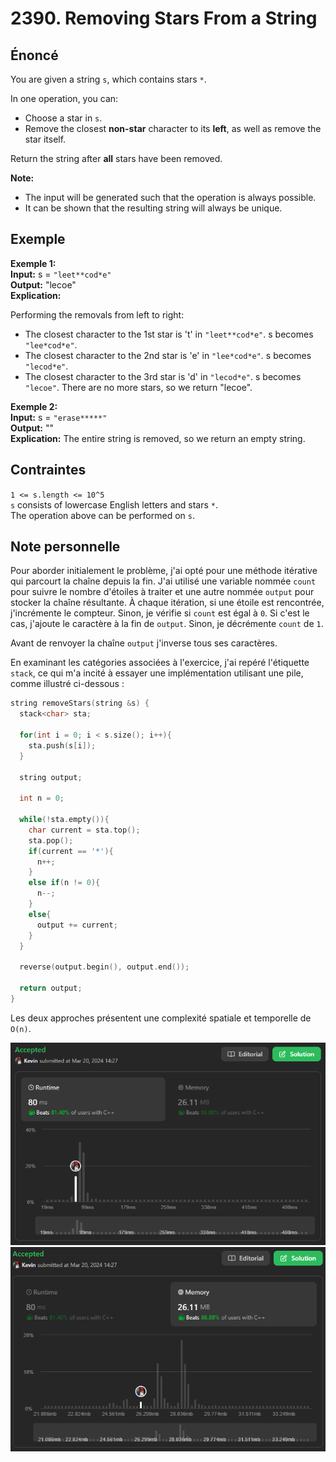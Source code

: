 # 2390. Removing Stars From a String

## Énoncé

You are given a string `s`, which contains stars `*`.

In one operation, you can:

- Choose a star in `s`.
- Remove the closest **non-star** character to its **left**, as well as remove the star itself.

Return the string after **all** stars have been removed.

**Note:**

- The input will be generated such that the operation is always possible.
- It can be shown that the resulting string will always be unique.

## Exemple

**Exemple 1:**  
**Input:** s = `"leet**cod*e"`  
**Output:** "lecoe"  
**Explication:**

Performing the removals from left to right:

- The closest character to the 1st star is 't' in `"leet**cod*e"`. s becomes `"lee*cod*e"`.
- The closest character to the 2nd star is 'e' in `"lee*cod*e"`. s becomes `"lecod*e"`.
- The closest character to the 3rd star is 'd' in `"lecod*e"`. s becomes `"lecoe"`.
  There are no more stars, so we return "lecoe".

**Exemple 2:**  
**Input:** s = `"erase*****"`  
**Output:** ""  
**Explication:** The entire string is removed, so we return an empty string.

## Contraintes

`1 <= s.length <= 10^5`  
`s` consists of lowercase English letters and stars `*`.  
The operation above can be performed on `s`.

## Note personnelle

Pour aborder initialement le problème, j'ai opté pour une méthode itérative qui parcourt la chaîne depuis la fin. J'ai utilisé une variable nommée `count` pour suivre le nombre d'étoiles à traiter et une autre nommée `output` pour stocker la chaîne résultante.
À chaque itération, si une étoile est rencontrée, j'incrémente le compteur. Sinon, je vérifie si `count` est égal à `0`. Si c'est le cas, j'ajoute le caractère à la fin de `output`. Sinon, je décrémente `count` de `1`.

Avant de renvoyer la chaîne `output` j'inverse tous ses caractères.

En examinant les catégories associées à l'exercice, j'ai repéré l'étiquette `stack`, ce qui m'a incité à essayer une implémentation utilisant une pile, comme illustré ci-dessous :

```cpp
string removeStars(string &s) {
  stack<char> sta;

  for(int i = 0; i < s.size(); i++){
    sta.push(s[i]);
  }

  string output;

  int n = 0;

  while(!sta.empty()){
    char current = sta.top();
    sta.pop();
    if(current == '*'){
      n++;
    }
    else if(n != 0){
      n--;
    }
    else{
      output += current;
    }
  }

  reverse(output.begin(), output.end());

  return output;
}
```

Les deux approches présentent une complexité spatiale et temporelle de `O(n)`.

<img src="./imgs/runtime.png"/>
<img src="./imgs/memory.png"/>
